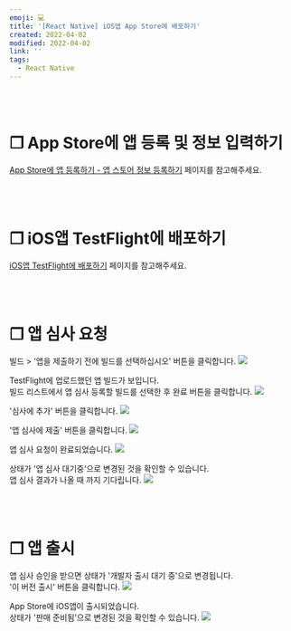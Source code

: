 ```yaml
---
emoji: 💻
title: '[React Native] iOS앱 App Store에 배포하기'
created: 2022-04-02
modified: 2022-04-02
link: ''
tags:
  - React Native
---
```

<br></br>


# **❐ App Store에 앱 등록 및 정보 입력하기**
[App Store에 앱 등록하기 - 앱 스토어 정보 등록하기](https://sodevly.github.io/react-native-register-app-on-appstore) 페이지를 참고해주세요.
<br></br><br></br>





# **❐ iOS앱 TestFlight에 배포하기**
[iOS앱 TestFlight에 배포하기](https://sodevly.github.io/react-native-upload-app-on-testflight) 페이지를 참고해주세요.
<br></br><br></br>





# **❐ 앱 심사 요청**
빌드 > '앱을 제출하기 전에 빌드를 선택하십시오' 버튼을 클릭합니다.
![](/assets/react-native-distribute-ios-app1.png)

TestFlight에 업로드했던 앱 빌드가 보입니다.  
빌드 리스트에서 앱 심사 등록할 빌드를 선택한 후 완료 버튼을 클릭합니다.
![](/assets/react-native-distribute-ios-app2.png)

'심사에 추가' 버튼을 클릭합니다.
![](/assets/react-native-distribute-ios-app3.png)

'앱 심사에 제출' 버튼을 클릭합니다.
![](/assets/react-native-distribute-ios-app4.png)

앱 심사 요청이 완료되었습니다.
![](/assets/react-native-distribute-ios-app5.png)

상태가 '앱 심사 대기중'으로 변경된 것을 확인할 수 있습니다.  
앱 심사 결과가 나올 때 까지 기다립니다.
![](/assets/react-native-distribute-ios-app6.png)
<br></br><br></br>





# **❐ 앱 출시**
앱 심사 승인을 받으면 상태가 '개발자 출시 대기 중'으로 변경됩니다.  
'이 버전 출시' 버튼을 클릭합니다.
![](/assets/react-native-distribute-ios-app7.png)

App Store에 iOS앱이 출시되었습니다.  
상태가 '판매 준비됨'으로 변경된 것을 확인할 수 있습니다.
![](/assets/react-native-distribute-ios-app8.png)
<br></br><br></br>
